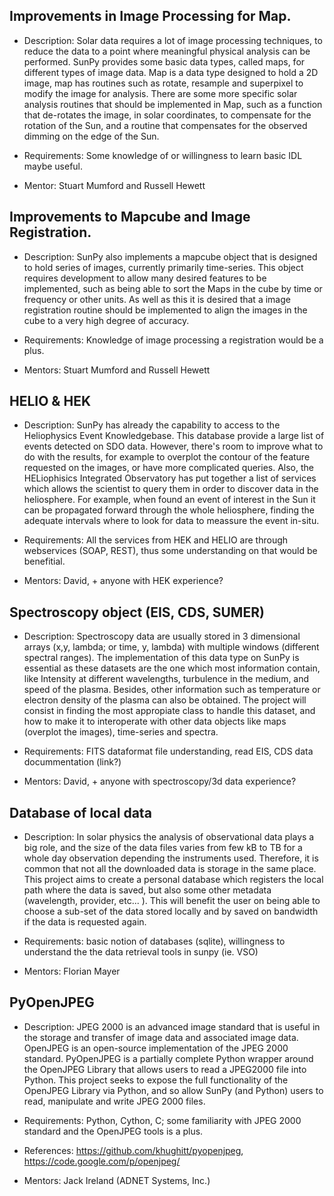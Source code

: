 ## Improvements in Image Processing for Map.

* Description: Solar data requires a lot of image processing techniques, to reduce the data to a point where meaningful physical analysis can be performed. SunPy provides some basic data types, called maps, for different types of image data. Map is a data type designed to hold a 2D image, map has routines such as rotate, resample and superpixel to modify the image for analysis. There are some more specific solar analysis routines that should be implemented in Map, such as a function that de-rotates the image, in solar coordinates, to compensate for the rotation of the Sun, and a routine that compensates for the observed dimming on the edge of the Sun.

* Requirements: Some knowledge of or willingness to learn basic IDL maybe useful.

* Mentor: Stuart Mumford and Russell Hewett


## Improvements to Mapcube and Image Registration.

* Description: SunPy also implements a mapcube object that is designed to hold series of images, currently primarily time-series. This object requires development to allow many desired features to be implemented, such as being able to sort the Maps in the cube by time or frequency or other units. As well as this it is desired that a image registration routine should be implemented to align the images in the cube to a very high degree of accuracy.

* Requirements: Knowledge of image processing a registration would be a plus.

* Mentors: Stuart Mumford and Russell Hewett


## HELIO & HEK

* Description: SunPy has already the capability to access to the Heliophysics Event Knowledgebase.  This database provide a large list of events detected on SDO data.  However, there's room to improve what to do with the results, for example to overplot the contour of the feature requested on the images, or have more complicated queries.  Also, the HELiophisics Integrated Observatory has put together a list of services which allows the scientist to query them in order to discover data in the heliosphere.  For example, when found an event of interest in the Sun it can be propagated forward through the whole heliosphere, finding the adequate intervals where to look for data to meassure the event in-situ.

* Requirements: All the services from HEK and HELIO are through webservices (SOAP, REST), thus some understanding on that would be benefitial.

* Mentors: David, + anyone with HEK experience?


## Spectroscopy object (EIS, CDS, SUMER)

* Description: Spectroscopy data are usually stored in 3 dimensional arrays (x,y, lambda; or time, y, lambda) with multiple windows (different spectral ranges).  The implementation of this data type on SunPy is essential as these datasets are the one which most information contain, like Intensity at different wavelengths, turbulence in the medium, and speed of the plasma.  Besides, other information such as temperature or electron density of the plasma can also be obtained.  The project will consist in finding the most appropiate class to handle this dataset, and how to make it to interoperate with other data objects like maps (overplot the images), time-series and spectra.

* Requirements: FITS dataformat file understanding, read EIS, CDS data docummentation (link?)

* Mentors: David, + anyone with spectroscopy/3d data experience?

## Database of local data

* Description: In solar physics the analysis of observational data plays a big role, and the size of the data files varies from few kB to TB for a whole day observation depending the instruments used.  Therefore, it is common that not all the downloaded data is storage in the same place.  This project aims to create a personal database which registers the local path where the data is saved, but also some other metadata (wavelength, provider, etc... ).  This will benefit the user on being able to choose a sub-set of the data stored locally and by saved on bandwidth if the data is requested again.

* Requirements: basic notion of databases (sqlite), willingness to understand the the data retrieval tools in sunpy (ie. VSO)

* Mentors: Florian Mayer


## PyOpenJPEG 

* Description: JPEG 2000 is an advanced image standard that is useful in the storage and transfer of image data and associated image data.  OpenJPEG is an open-source implementation of the JPEG 2000 standard.  PyOpenJPEG is a partially complete Python wrapper around the OpenJPEG Library that allows users to read a JPEG2000 file into Python.  This project seeks to expose the full functionality of the OpenJPEG Library via Python, and so allow SunPy (and Python) users to read, manipulate and write JPEG 2000 files.

* Requirements: Python, Cython, C; some familiarity with JPEG 2000 standard and the OpenJPEG tools is a plus.

* References: https://github.com/khughitt/pyopenjpeg, https://code.google.com/p/openjpeg/

* Mentors: Jack Ireland (ADNET Systems, Inc.)